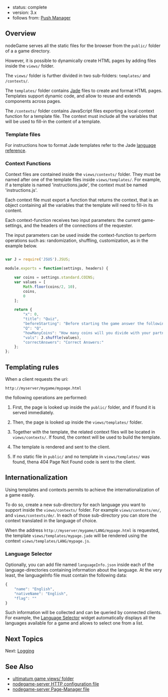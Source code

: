 - status: complete
- version: 3.x
- follows from: [Push Manager](Push-Clients-v3)

## Overview

nodeGame serves all the static files for the browser from the
`public/` folder of a a game directory. 

However, it is possible to dynamically create HTML pages by adding
 files inside the `views/` folder.

The `views/` folder is further divided in two sub-folders:
`templates/` and `/contexts/`.

The `templates/` folder contains [Jade](http://jade-lang.com/) files
to create and format HTML pages. Templates support dynamic code, and
allow to reuse and extends components across pages.

The `/contexts/` folder contains JavaScript files exporting a local
context function for a template file. The context must include all the
variables that will be used to fill-in the content of a template.

### Template files

For instructions how to format Jade templates refer to the Jade
[language reference](http://jade-lang.com/reference/).

### Context Functions

Context files are contained inside the `views/contexts/` folder. They
must be named after one of the template files inside
`views/templates/`. For example, if a template is named
'instructions.jade', the context must be named 'instructions.js'.

Each context file must export a function that returns the context,
that is an object containing all the variables that the template will
need to fill-in its content.

Each context-function receives two input parameters: the current
game-settings, and the headers of the connections of the requester.

The input parameters can be used inside the context-function to
perform operations such as: randomization, shuffling, customization,
as in the example below.

```javascript

var J = require('JSUS').JSUS;

module.exports = function(settings, headers) {

    var coins = settings.standard.COINS;
    var values = [
        Math.floor(coins/2, 10),
        coins,
        0
    ];

    return {
        "x": 0,
        "title": "Quiz",
        "beforeStarting": "Before starting the game answer the following questions:",
        "Q": "Q",
        "howManyCoins": "How many coins will you divide with your partner?",
        "vals": J.shuffle(values),     
        "correctAnswers": "Correct Answers:"
    };
};
```

## Templating rules

When a client requests the uri:

`http://myserver/mygame/mypage.html` 

the following operations are performed:

1. First, the page is looked up inside the `public/` folder, and if
found it is served immediately.

2. Then, the page is looked up inside the `views/templates/` folder.

3. Together with the template, the related context files will be
located in `views/contexts/`. If found, the context will be used to
build the template.

4. The template is rendered and sent to the client.

5. If no static file in `public/` and no template in
`views/templates/` was found, thena 404 Page Not Found code is sent to
the client.


## Internationalization

Using templates and contexts permits to achieve the
internationalization of a game easily.

To do so, create a new sub-directory for each language you want to
support inside the `views/contexts/` folder. For example
`views/contexts/en/`, and `views/contexts/de/`. In each of those
sub-directory you can store the context translated in the language of
choice.

When the address `http://myserver/mygame/LANG/mypage.html` is
requested, the template `views/templates/mypage.jade` will be rendered
using the context `views/templates/LANG/mypage.js`.

### Language Selector

Optionally, you can add file named `languageInfo.json` inside each of
the language-directories containing information about the language. At
the very least, the languageInfo file must contain the following data:

```javascript
{
    "name": "English",
    "nativeName": "English",
    "flag": ""
}
```

Such information will be collected and can be queried by connected
clients. For example, the [Language Selector](LanguageSelector-Widget)
widget automatically displays all the languages available for a game
and allows to select one from a list.
  
## Next Topics

Next: [Logging](Logging-v3)

## See Also

* [ultimatum game views/ folder](https://github.com/nodeGame/ultimatum/tree/master/views)
* [nodegame-server HTTP configuration file](https://github.com/nodeGame/nodegame-server/blob/master/conf/http.js)
* [nodegame-server Page-Manager file](https://github.com/nodeGame/nodegame-server/blob/master/lib/PageManager.js)



